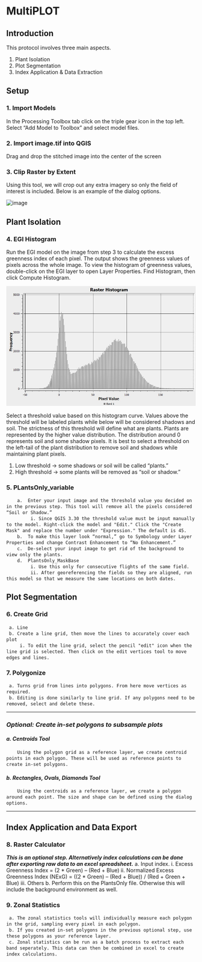 # MultiPLOT

## Introduction

This protocol involves three main aspects.
1. Plant Isolation
2. Plot Segmentation
3. Index Application & Data Extraction


## Setup

### 1. Import Models

In the Processing Toolbox tab click on the triple gear icon in the top left. Select “Add Model to Toolbox” and select model files.

### 2.	Import image.tif into QGIS

Drag and drop the stitched image into the center of the screen


### 3. Clip Raster by Extent

Using this tool, we will crop out any extra imagery so only the field of interest is included. Below is an example of the dialog options. 

![image](https://user-images.githubusercontent.com/13274399/205352656-54bc59a0-cf61-4ceb-b096-5e779d8bbc0b.png)


## Plant Isolation

### 4. EGI Histogram

Run the EGI model on the image from step 3 to calculate the excess greenness index of each pixel. 
The output shows the greenness values of pixels across the whole image.
To view the histogram of greenness values, double-click on the EGI layer to open Layer Properties. Find Histogram, then click Compute Histogram.

![Alt text](https://github.com/erikthekillian/multiPLI/blob/main/hist.jpg)

Select a threshold value based on this histogram curve. Values above the threshold will be labeled plants while below will be considered shadows and soil. The strictness of this threshold will define what are plants. Plants are represented by the higher value distribution. The distribution around 0 represents soil and some shadow pixels. It is best to select a threshold on the left-tail of the plant distribution to remove soil and shadows while maintaining plant pixels.   
 
1. Low threshold -> some shadows or soil will be called “plants.”
2. High threshold -> some plants will be removed as “soil or shadow.”

### 5. PLantsOnly_variable
        a.	Enter your input image and the threshold value you decided on in the previous step. This tool will remove all the pixels considered “Soil or Shadow.”
             i. Since QGIS 3.30 the threshold value must be input manually to the model. Right-click the model and "Edit." Click the "Create Mask" and replace the number under "Expression." The default is 45. 
        b.	To make this layer look “normal,” go to Symbology under Layer Properties and change Contrast Enhancement to “No Enhancement.”
        c.	De-select your input image to get rid of the background to view only the plants. 
        d.	PlantsOnly_MaskBase
             i. Use this only for consecutive flights of the same field. 
             ii. After georeferencing the fields so they are aligned, run this model so that we measure the same locations on both dates.

## Plot Segmentation

### 6. Create Grid

     a. Line
     b. Create a line grid, then move the lines to accurately cover each plot
         i. To edit the line grid, select the pencil "edit" icon when the line grid is selected. Then click on the edit vertices tool to move edges and lines. 

### 7. Polygonize
     a. Turns grid from lines into polygons. From here move vertices as required.
     b. Editing is done similarly to line grid. If any polygons need to be removed, select and delete these. 


***

### _Optional: Create in-set polygons to subsample plots_

#### _a. Centroids Tool_
        Using the polygon grid as a reference layer, we create centroid points in each polygon. These will be used as reference points to create in-set polygons. 

#### _b. Rectangles, Ovals, Diamonds Tool_
        Using the centroids as a reference layer, we create a polygon around each point. The size and shape can be defined using the dialog options. 

***

## Index Application and Data Export

### 8. Raster Calculator
***This is an optional step. Alternatively index calculations can be done after exporting raw data to an excel spreadsheet.***
     a. Input index.
          i. Excess Greenness Index = (2 * Green) – (Red + Blue)
          ii. Normalized Excess Greenness Index (NExG) = ((2 * Green) – (Red + Blue)) / (Red + Green + Blue)
          iii. Others
     b. Perform this on the PlantsOnly file. Otherwise this will include the background environment as well. 
     

### 9. Zonal Statistics
     a. The zonal statistics tools will individually measure each polygon in the grid, sampling every pixel in each polygon.
     b. If you created in-set polygons in the previous optional step, use these polygons as your reference layer. 
     c. Zonal statistics can be run as a batch process to extract each band seperately. This data can then be combined in excel to create index calculations. 
